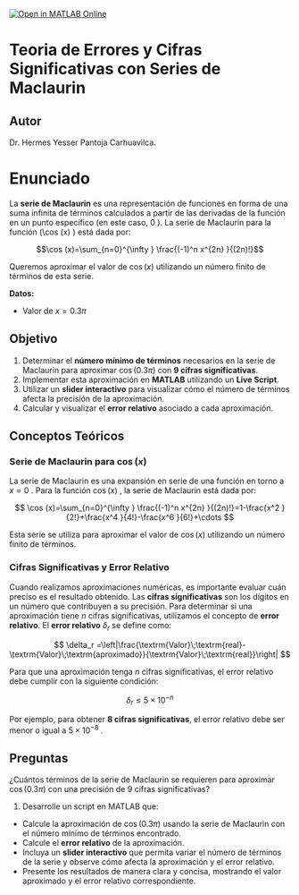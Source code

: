 [![Open in MATLAB Online](https://www.mathworks.com/images/responsive/global/open-in-matlab-online.svg)](https://matlab.mathworks.com/open/github/v1?repo=hpantoja22/Teoria-Errores)

# Teoria de Errores y Cifras Significativas con Series de Maclaurin

## Autor
Dr. Hermes Yesser Pantoja Carhuavilca.

# Enunciado

La **serie de Maclaurin** es una representación de funciones en forma de una suma infinita de términos calculados a partir de las derivadas de la función en un punto específico (en este caso, $0$ ). La serie de Maclaurin para la función \(\cos ⁡(x) \) está dada por:

$$\cos (x)=\sum_{n=0}^{\infty } \frac{(-1)^n x^{2n} }{(2n)!}$$

Queremos aproximar el valor de $\cos ⁡(x)$ utilizando un número finito de términos de esta serie.


**Datos:**

-  Valor de $x=0.3\pi$ 
## Objetivo
1.  Determinar el **número mínimo de términos** necesarios en la serie de Maclaurin para aproximar $\cos ⁡(0.3\pi )$ con **9 cifras significativas**.
2. Implementar esta aproximación en **MATLAB** utilizando un **Live Script**.
3. Utilizar un **slider interactivo** para visualizar cómo el número de términos afecta la precisión de la aproximación.
4. Calcular y visualizar el **error relativo** asociado a cada aproximación.
## Conceptos Teóricos
### Serie de Maclaurin para $\cos (x)$ 

La serie de Maclaurin es una expansión en serie de una función en torno a $x=0$ . Para la función $\cos (x)$ , la serie de Maclaurin está dada por: 

 $$ \cos (x)=\sum_{n=0}^{\infty } \frac{(-1)^n x^{2n} }{(2n)!}=1-\frac{x^2 }{2!}+\frac{x^4 }{4!}-\frac{x^6 }{6!}+\cdots $$ 

 Esta serie se utiliza para aproximar el valor de $\cos (x)$ utilizando un número finito de términos.

### Cifras Significativas y Error Relativo

Cuando realizamos aproximaciones numéricas, es importante evaluar cuán preciso es el resultado obtenido. Las **cifras significativas** son los dígitos en un número que contribuyen a su precisión. Para determinar si una aproximación tiene $n$ cifras significativas, utilizamos el concepto de **error relativo**. El  **error relativo**  $\delta_r$ se define como: 

 $$ \delta_r =\left|\frac{\textrm{Valor}\;\textrm{real}-\textrm{Valor}\;\textrm{aproximado}}{\textrm{Valor}\;\textrm{real}}\right| $$ 

Para que una aproximación tenga $n$ cifras significativas, el error relativo debe cumplir con la siguiente condición:

 $$ \delta_r \le 5\times 10^{-n} $$ 

Por ejemplo, para obtener **8 cifras significativas**, el error relativo debe ser menor o igual a $5\times 10^{-8}$ .

## Preguntas

¿Cuántos términos de la serie de Maclaurin se requieren para aproximar $\cos (0.3\pi )$ con una precisión de 9 cifras significativas?

1.  Desarrolle un script en MATLAB que:

-  Calcule la aproximación de $\cos ⁡(0.3\pi )$ usando la serie de Maclaurin con el número mínimo de términos encontrado. 
-  Calcule el **error relativo** de la aproximación. 
-  Incluya un **slider interactivo** que permita variar el número de términos de la serie y observe cómo afecta la aproximación y el error relativo. 
-  Presente los resultados de manera clara y concisa, mostrando el valor aproximado y el error relativo correspondiente. 

